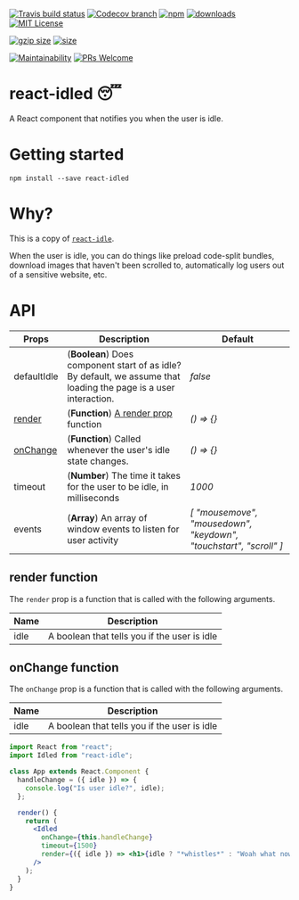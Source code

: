 [![Travis build status][travis-badge]][travis-build]
[![Codecov branch][codecov-badge]][codecov]
[![npm][npm-badge]][npm-version]
[![downloads][downloads-badge]][npmcharts]
[![MIT License][license-badge]][license]

[![gzip size][gzip-badge]][unpkg]
[![size][size-badge]][unpkg]

[![Maintainability][code-climate-badge]][code-climate]
[![PRs Welcome][pull-request-badge]](http://makeapullrequest.com)

# react-idled 😴

A React component that notifies you when the user is idle.

# Getting started

```shell
npm install --save react-idled
```

# Why?

This is a copy of [`react-idle`](https://github.com/ReactTraining/react-idle).

When the user is idle, you can do things like preload code-split bundles, download images that haven't been scrolled to, automatically log users out of a sensitive website, etc.

# API

| Props                          | Description                                                                                                       | Default                                                           |
| ------------------------------ | ----------------------------------------------------------------------------------------------------------------- | ----------------------------------------------------------------- |
| defaultIdle                    | (**Boolean**) Does component start of as idle? By default, we assume that loading the page is a user interaction. | _false_                                                           |
| [render](#render-function)     | (**Function**) [A render prop](https://reactjs.org/docs/render-props.html) function                               | _() => {}_                                                        |
| [onChange](#onchange-function) | (**Function**) Called whenever the user's idle state changes.                                                     | _() => {}_                                                        |
| timeout                        | (**Number**) The time it takes for the user to be idle, in milliseconds                                           | _1000_                                                            |
| events                         | (**Array**) An array of window events to listen for user activity                                                 | _[ "mousemove", "mousedown", "keydown", "touchstart", "scroll" ]_ |

## render function

The `render` prop is a function that is called with the following arguments.

| Name | Description                                  |
| ---- | -------------------------------------------- |
| idle | A boolean that tells you if the user is idle |

## onChange function

The `onChange` prop is a function that is called with the following arguments.

| Name | Description                                  |
| ---- | -------------------------------------------- |
| idle | A boolean that tells you if the user is idle |

```jsx
import React from "react";
import Idled from "react-idle";

class App extends React.Component {
  handleChange = ({ idle }) => {
    console.log("Is user idle?", idle);
  };

  render() {
    return (
      <Idled
        onChange={this.handleChange}
        timeout={1500}
        render={({ idle }) => <h1>{idle ? "*whistles*" : "Woah what now?"}</h1>}
      />
    );
  }
}
```

[codecov]: https://codecov.io/gh/newyork-anthonyng/react-idled
[codecov-badge]: https://img.shields.io/codecov/c/github/newyork-anthonyng/react-idled/master.svg
[code-climate]: https://codeclimate.com/github/newyork-anthonyng/react-idled/maintainability
[code-climate-badge]: https://api.codeclimate.com/v1/badges/faefec967ef40a030c3e/maintainability
[downloads-badge]: https://img.shields.io/npm/dm/react-idled.svg?style=flat-square
[license]: https://github.com/newyork-anthonyng/react-idled/blob/master/LICENSE
[license-badge]: https://img.shields.io/npm/l/react-idled.svg?style=flat-square
[npmcharts]: https://npmcharts.com/compare/react-idled
[npm-version]: https://www.npmjs.com/package/react-idled
[npm-badge]: https://img.shields.io/npm/v/react-idled.svg?style=flat-square
[pull-request-badge]: https://img.shields.io/badge/PRs-welcome-brightgreen.svg?style=flat-square
[travis-badge]: https://travis-ci.org/newyork-anthonyng/react-idled.svg?branch=master
[travis-build]: https://travis-ci.org/newyork-anthonyng/react-idled
[gzip-badge]: http://img.badgesize.io/https://unpkg.com/react-idled?compression=gzip&label=gzip%20size&style=flat-square
[size-badge]: http://img.badgesize.io/https://unpkg.com/react-idled?label=size&style=flat-square
[unpkg]: https://unpkg.com/react-idled
